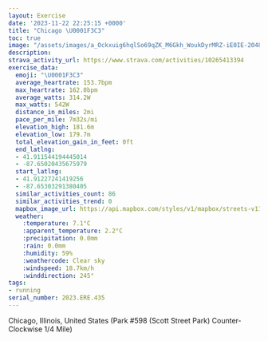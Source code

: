 ```yaml
---
layout: Exercise
date: '2023-11-22 22:25:15 +0000'
title: "Chicago \U0001F3C3"
toc: true
image: "/assets/images/a_Ockxuig6hqlSo69qZK_M6Gkh_WoukDyrMRZ-iE0IE-2048x1536.jpg.jpeg"
description:
strava_activity_url: https://www.strava.com/activities/10265413394
exercise_data:
  emoji: "\U0001F3C3"
  average_heartrate: 153.7bpm
  max_heartrate: 162.0bpm
  average_watts: 314.2W
  max_watts: 542W
  distance_in_miles: 2mi
  pace_per_mile: 7m32s/mi
  elevation_high: 181.6m
  elevation_low: 179.7m
  total_elevation_gain_in_feet: 0ft
  end_latlng:
  - 41.911544194445014
  - -87.65020435675979
  start_latlng:
  - 41.91227241419256
  - -87.65303291380405
  similar_activities_count: 86
  similar_activities_trend: 0
  mapbox_image_url: https://api.mapbox.com/styles/v1/mapbox/streets-v11/static/path-5+787af2-1.0(k%7Bx~Fdl~uOCiAEm%40KMGMBKPWJWh%40i%40x%40mAPmAHoBD%5B%40y%40BEFAT%40%3F%7D%40KoQKwC%3FYHiABGRIf%40c%40HCr%40BNDFj%40A~ACl%40BdADRN%5Cv%40Nb%40AXERGRSFMB%5DAaAEiBCQMSQMMCSCo%40Da%40JKHMRG%5EBbD%40PHTLPVJT%3Fv%40GTEPKLUBOAsCCk%40GUUSUI%5D%3Fm%40FKBQHQTIX%3FZBl%40%3FvABXN%5CLLRBjAETEXSHS%40SAuBE%7B%40M_%40MMUIS%3FkAFSLITGZBtBB~%40BPJNRNT%40hAGZMLMFM%40YEmDM_%40QSKGg%40CkAB%5BGQI%5BBsA%40KBMNOBGDPtFCdABj%40ApA%40hGD%7CAC%60%40C%60C),pin-s-s+e5b22e(-87.65139,41.91174),pin-s-f+89ae00(-87.64855000000009,41.91104)/auto/800x800?access_token=pk.eyJ1Ijoiam9zaGJlY2ttYW4iLCJhIjoiY205eWR2aDd1MWZ6djJrbXc4a3M0bWZleiJ9.XiG9OWkNcZk2QzjJbxLB4A
  weather:
    :temperature: 7.1°C
    :apparent_temperature: 2.2°C
    :precipitation: 0.0mm
    :rain: 0.0mm
    :humidity: 59%
    :weathercode: Clear sky
    :windspeed: 18.7km/h
    :winddirection: 245°
tags:
- running
serial_number: 2023.ERE.435
---
```

Chicago, Illinois, United States (Park #598 (Scott Street Park) Counter-Clockwise 1/4 Mile)
